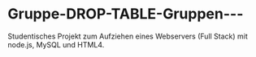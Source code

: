 # Gruppe-DROP-TABLE-Gruppen---
Studentisches Projekt zum Aufziehen eines Webservers (Full Stack) mit node.js, MySQL und HTML4.
